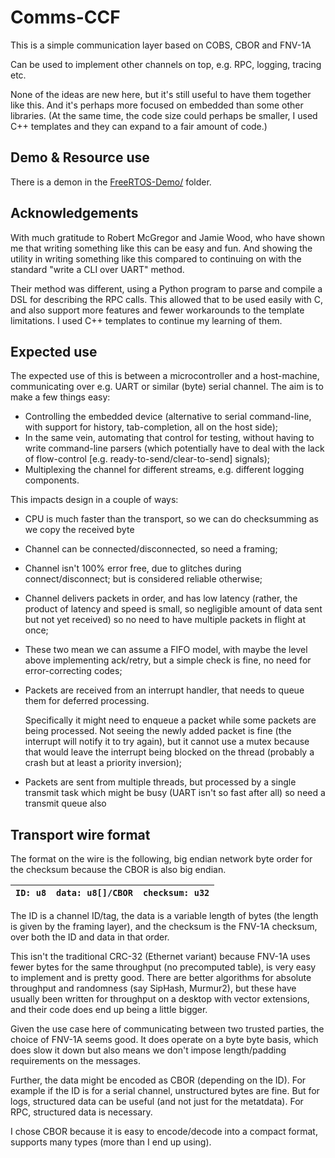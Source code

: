 # Comms-CCF

This is a simple communication layer based on COBS, CBOR and FNV-1A

Can be used to implement other channels on top, e.g. RPC, logging,
tracing etc.

None of the ideas are new here, but it's still useful to have them
together like this. And it's perhaps more focused on embedded than
some other libraries.  (At the same time, the code size could perhaps
be smaller, I used C++ templates and they can expand to a fair amount
of code.)

## Demo & Resource use

There is a demon in the [FreeRTOS-Demo/](/FreeRTOS-Demo/README.md) folder.

## Acknowledgements

With much gratitude to Robert McGregor and Jamie Wood, who have shown
me that writing something like this can be easy and fun. And showing
the utility in writing something like this compared to continuing on
with the standard "write a CLI over UART" method.

Their method was different, using a Python program to parse and compile a
DSL for describing the RPC calls. This allowed that to be used easily with
C, and also support more features and fewer workarounds to the template
limitations. I used C++ templates to continue my learning of them.

## Expected use

The expected use of this is between a microcontroller and a host-machine,
communicating over e.g. UART or similar (byte) serial channel. The aim
is to make a few things easy:
- Controlling the embedded device (alternative to serial command-line,
  with support for history, tab-completion, all on the host side);
- In the same vein, automating that control for testing, without having to
  write command-line parsers (which potentially have to deal with the
  lack of flow-control [e.g. ready-to-send/clear-to-send] signals);
- Multiplexing the channel for different streams, e.g. different logging
  components.

This impacts design in a couple of ways:

- CPU is much faster than the transport, so we can do checksumming as
  we copy the received byte

- Channel can be connected/disconnected, so need a framing;

- Channel isn't 100% error free, due to glitches during
  connect/disconnect; but is considered reliable otherwise;

- Channel delivers packets in order, and has low latency (rather, the
  product of latency and speed is small, so negligible amount of data
  sent but not yet received) so no need to have multiple packets in
  flight at once;

- These two mean we can assume a FIFO model, with maybe the level above
  implementing ack/retry, but a simple check is fine, no need for
  error-correcting codes;

- Packets are received from an interrupt handler, that needs to queue
  them for deferred processing.

  Specifically it might need to enqueue a packet while some packets
  are being processed. Not seeing the newly added packet is fine (the
  interrupt will notify it to try again), but it cannot use a mutex
  because that would leave the interrupt being blocked on the thread
  (probably a crash but at least a priority inversion);

- Packets are sent from multiple threads, but processed by a single
  transmit task which might be busy (UART isn't so fast after all)
  so need a transmit queue also

## Transport wire format

The format on the wire is the following, big endian network byte order for the
checksum because the CBOR is also big endian.

| `ID: u8` | `data: u8[]/CBOR` | `checksum: u32` |
|----------|-------------------|-----------------|

The ID is a channel ID/tag, the data is a variable length of bytes (the
length is given by the framing layer), and the checksum is the FNV-1A
checksum, over both the ID and data in that order.

This isn't the traditional CRC-32 (Ethernet variant) because FNV-1A uses
fewer bytes for the same throughput (no precomputed table), is very
easy to implement and is pretty good. There are better algorithms for
absolute throughput and randomness (say SipHash, Murmur2), but these have
usually been written for throughput on a desktop with vector extensions,
and their code does end up being a little bigger.

Given the use case here of communicating between two trusted parties, the
choice of FNV-1A seems good. It does operate on a byte byte basis, which does
slow it down but also means we don't impose length/padding requirements on the
messages.

Further, the data might be encoded as CBOR (depending on the ID). For example
if the ID is for a serial channel, unstructured bytes are fine. But for logs,
structured data can be useful (and not just for the metatdata). For RPC,
structured data is necessary.

I chose CBOR because it is easy to encode/decode into a compact format,
supports many types (more than I end up using).
